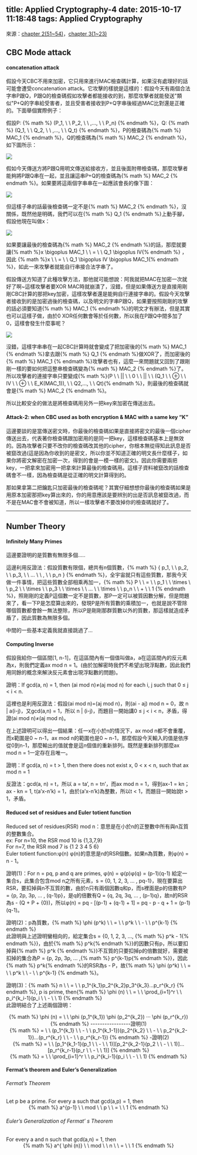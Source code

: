 title: Applied Cryptography-4
date: 2015-10-17 11:18:48
tags: Applied Cryptography
---
來源：[chapter 2(51~54)](http://eastl.github.io/papers/Chapter2.pdf)，[chapter 3(1~23)](http://staff.csie.ncu.edu.tw/yensm/lecture/Cryptography/Chapter-3%20Number%20Theory.pdf)

<h2> CBC Mode attack </h2>

<h4> concatenation attack  </h4>
假設今天CBC不用來加密，它只用來進行MAC檢查碼計算，如果沒有處理好的話可能會遭受concatenation attack。它攻擊的樣貌是這樣的：假設今天有兩個合法字串P跟Q，P跟Q的檢查碼假如攻擊者都能接收的到，那麼攻擊者就能發送"類似"P+Q的字串給受害者，並且受害者接收到P+Q字串後經過MAC比對還是正確的。下面舉個實際例子：

假設P: {% math %} (P_1, \ \ P_2, \ \ ,..., \ \ P_n) {% endmath %}，Q: {% math %} (Q_1, \ \ Q_2, \ \ ,..., \ \ Q_t) {% endmath %}，P的檢查碼為{% math %} MAC_1 {% endmath %}，Q的檢查碼為{% math %} MAC_2 {% endmath %}，如下圖所示：

![](/images/CBC_twostring.jpg)

假如今天傳送方將P跟Q用明文傳送給接收方，並且後面附帶檢查碼，那麼攻擊者能夠將P跟Q串在一起，並且讓這串P+Q的檢查碼為{% math %} MAC_2 {% endmath %}。如果要將這兩個字串串在一起應該會長的像下圖：

![](/images/concenation1.jpg)

但這樣子串的話最後檢查碼一定不是{% math %} MAC_2 {% endmath %}，沒關係，既然他是明碼，我們可以在{% math %} Q_1 {% endmath %}上動手腳，假設他現在叫做x：

![](/images/concenation2.jpg)

如果要讓最後的檢查碼為{% math %} MAC_2 {% endmath %}的話，那麼就要讓{% math %}x \bigoplus MAC_1 \ \ = \ \ Q_1 \bigoplus IV{% endmath %} ，因此 {% math %}x \ \ = \ \ Q_1 \bigoplus IV \bigoplus MAC_1{% endmath %}，如此一來攻擊者就能自行串接合法字串了。

假設傳送方知道了此種攻擊方法，那他就可能想說：阿我就把MAC在加密一次就好了啊~這樣攻擊者要XOR MAC時就崩潰了，沒錯，但是如果傳送方是直接用剛剛CBC計算的那把key加密，這樣攻擊者還是能夠自行連接字串的。假設今天攻擊者接收到的是加密過後的檢查碼，以及明文的字串P跟Q，如果要按照剛剛的攻擊的話必須要知道{% math %} MAC_1 {% endmath %}的明文才有辦法，但是其實也可以這樣子做，由於0 XOR任何數會等於任何數，所以我在P跟Q中間多加了0，這樣會發生什麼事呢？

![](/images/concenation3.jpg)

沒錯，這樣字串串在一起CBC計算時就會變成了把加密後的{% math %} MAC_1 {% endmath %}拿去跟{% math %} Q_1 {% endmath %}做XOR了，而加密後的{% math %} MAC_1 {% endmath %}攻擊者也有，這麼一來問題就又回到了跟剛剛一樣的要如何把這整串檢查碼變為{% math %} MAC_2 {% endmath %}了。所以攻擊者的連接字串只要變成{% math %}(P \ \ || \ \ 0 \ \ || \ \ (Q_1 \ \ ⊕ \ \ IV \ \ ⊕ \ \ E_K(MAC_1)), \ \ Q2,…, \ \ Qt){% endmath %}，則最後的檢查碼就會是{% math %} MAC_2 {% endmath %}。

所以比較安全的做法是將檢查碼用另外一把key來加密在傳送出去。

<h4> Attack-2: when CBC used as both encryption & MAC with a same key “K” </h4>
這邊要談的是當傳送密文時，你最後的檢查碼如果是直接將密文的最後一個cipher傳送出去，代表著你檢查碼跟加密用的是同一把key，這樣檢查碼基本上是無效的。因為攻擊者只要不改你的檢查碼改其他的cipher，你根本無從得知此訊息是否被竄改過(這是因為你收到的是密文，所以你並不知道正確的明文長什麼樣子，如果你將密文解密在加密一次，得到的會是一模一樣的密文)。因此你需要兩把key，一把拿來加密用一把拿來計算最後的檢查碼用。這樣子資料被竄改的話檢查碼會不一樣，因為檢查碼是從正確的明文計算得到的。

那如果拿第二把鑰匙只加密最後的檢查碼呢？其實仔細想想你最後的檢查碼如果是用原本加密那把key算出來的，你的用意應該是要辨別的出是否訊息被竄改過，而不是在MAC會不會被知道，所以一樣攻擊者不要改掉你的檢查碼就好了。

<hr>

<h2> Number Theory </h2>

<h4> Infinitely Many Primes </h4>
這邊要證明的是質數有無限多個.....

這邊利用反證法：假設質數有限個，總共有n個質數，{% math %} \{ p_1, \ \ p_2, \ \ p_3, \ \ ... \ \ , \ \ p_n \} {% endmath %}，全宇宙就只有這些質數，那我今天做一件事情，把這些質數全部相乘再加一，{% math %} P \ \ = \ \ p_1 \ \ \times \ \ p_2 \ \ \times \ \ p_3 \ \ \times \ \ ... \ \ \times \ \ p_n \ \ + \ \ 1  {% endmath %}，照剛剛的定義P這個數一定不是質數，那P一定可以被質因數分解，但是問題來了，看一下P是怎麼算出來的，發現P是所有質數的乘積加一，也就是說不管除哪個質數都會餘一無法整除，所以P是剛剛那群質數以外的質數，那這樣就造成矛盾了，因此質數為無限多個。

中間的一些基本定義我就直接跳過了...

<h4> Computing Inverse </h4>
假設我給你一個區間[1, n-1]，在這區間內有一個值叫做a，a在這區間內的反元素為x，則我們定義ax mod n = 1。(由於加解密時我們不希望出現浮點數，因此我們用同餘的概念來解決反元素會出現浮點數的問題)。

證明：If gcd(a, n) = 1, then (ai mod n)≠(aj mod n) for each i, j such that 0 ≤ j < i < n.

這裡也是利用反證法：假設(ai mod n)=(aj mod n)，則(ai - aj) mod n = 0，故 n | a(i-j)，又gcd(a,n) = 1，所以 n | (i-j)，而題目一開始講0 ≤ j < i < n，矛盾，得證(ai mod n)≠(aj mod n)。

在上述證明可以得出一個結果：任一x在小於n的情況下，ax mod n都不會重覆，而x範圍是0 ~ n-1，ax mod n的範圍也是0 ~ n-1，那麼假設今天輸入的值是依序從0到n-1，那麼輸出的值就會是這n個值的重新排列。既然是重新排列那麼ax mod n = 1一定存在且唯一。


證明：If gcd(a, n) = t > 1, then there does not exist x, 0 < x < n, such that ax mod n = 1

反證法：gcd(a, n) = t，所以 a = ta’, n = tn’，而ax mod n = 1，得到ax-1 = kn；ax - kn = 1, t(a’x-n’k) = 1，由於(a’x-n’k)為整數，所以t < 1，而題目一開始說t > 1，矛盾。

<h4> Reduced set of residues and Euler totient function </h4>

Reduced set of residues(RSR) mod n：意思是在小於n的正整數中所有與n互質的整數集合。  
ex: For n=10, the RSR mod 10 is {1,3,7,9}  
For n=7, the RSR mod 7 is {1 2 3 4 5 6}  
Euler totient function:φ(n)  φ(n)的意思是n的RSR個數。如果n為質數，則φ(n) = n - 1。

證明(1)：For n = pq, p and q are primes, φ(n) = φ(p)φ(q) = (p-1)(q-1)
給定一集合s，此集合包含mod n之所有元素，s = {0, 1, 2, 3, ... , pq-1}，現在要算出RSR，要扣掉與n不互質的數，由於n只有兩個因數q和p，而s裡面是p的倍數有P = {p, 2p, 3p, ... , (q-1)p}，是q的倍數有Q = {q, 2q, 3q, ... , (p-1)q}，故n的RSR為s - (Q + P + {0})，所以φ(n) = pq - [(p-1) + (q-1) + 1] = pq - p - q + 1 = (p-1)(q-1)。

證明(2)：p為質數，{% math %} \phi (p^k) \ \ = \ \ p^k \ \ - \ \ p^{k-1} {% endmath %}  
此證明與上述證明蠻相向的，給定集合s = {0, 1, 2, 3, ..., {% math %} p^k - 1{% endmath %}}，由於{% math %} p^k{% endmath %}}的因數只有p，所以要扣掉與{% math %} p^k {% endmath %}}不互質的只要扣掉p的倍數就好，需要被扣掉的集合為P = {p, 2p, 3p, ... ,{% math %} p^{k-1}p{% endmath %}}，因此{% math %} p^k{% endmath %}的RSR為s - P，故{% math %} \phi (p^k) \ \ = \ \ p^k \ \ - \ \ p^{k-1} {% endmath %}。

證明(3)：{% math %} n \ \ = \ \ p_1^{k_1}p_2^{k_2}p_3^{k_3}...p_r^{k_r} {% endmath %}, p is prime, then{% math %} \phi (n) \ \ = \ \ \prod_{i=1}^r \ \ p_i^{k_i-1}(p_i \ \ - \ \ 1) {% endmath %}  
此證明結合了上述兩個證明：
<center> {% math %} \phi (n) = \ \  \phi (p_1^{k_1}) \phi (p_2^{k_2}) ‧‧‧ \phi (p_r^{k_r}) {% endmath %} -----------------證明(1)</center>
<center> {% math %} = \ \ (p_1^{k_1} \ \ - \ \ p_1^{k_1-1})(p_2^{k_2} \ \ - \ \ p_2^{k_2-1})...(p_r^{k_r} \ \ - \ \ p_r^{k_r-1}) {% endmath %} -證明(2)</center>
<center> {% math %} = \ \ [p_1^{k_1-1}(p_1 \ \ - \ \ 1)][p_2^{k_2-1}(p_2 \ \ - \ \ 1)]...[p_r^{k_r-1}(p_r \ \ - \ \ 1)] {% endmath %}  </center>
<center> {% math %}  = \ \ \prod_{i=1}^r \ \ p_i^{k_i-1}(p_i \ \ - \ \ 1) {% endmath %} </center>



<h4> Fermat’s theorem and Euler’s Generalization  </h4>
<h6> Fermat’s Theorem </h6>
Let p be a prime. For every a such that gcd(a,p) = 1, then
<center> {% math %} a^{p-1} \ \ mod \ \ p \ \ = \ \ 1 {% endmath %} </center>

<h6> Euler’s Generalization of  Fermat’ s Theorem </h6>
For every a and n such that gcd(a,n) = 1, then
<center> {% math %} a^{ \phi (n)} \ \ mod \ \ n \ \ = \ \ 1 {% endmath %} </center>
